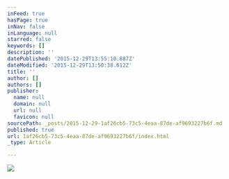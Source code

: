 ```yaml
---
inFeed: true
hasPage: true
inNav: false
inLanguage: null
starred: false
keywords: []
description: ''
datePublished: '2015-12-29T13:55:10.887Z'
dateModified: '2015-12-29T13:50:38.612Z'
title: ''
author: []
authors: []
publisher:
  name: null
  domain: null
  url: null
  favicon: null
sourcePath: _posts/2015-12-29-1af26cb5-73c5-4eaa-87de-af9693227b6f.md
published: true
url: 1af26cb5-73c5-4eaa-87de-af9693227b6f/index.html
_type: Article

---
```

![](https://the-grid-user-content.s3-us-west-2.amazonaws.com/e93d6019-56dd-41e6-8577-9b8affc1bd90.JPG)